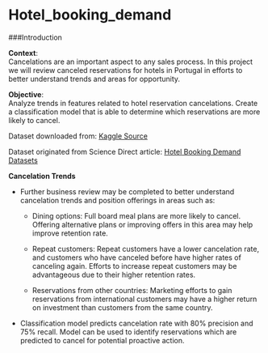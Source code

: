 # Hotel_booking_demand

###Introduction

**Context**:  
Cancelations are an important aspect to any sales process.  In this project we will review canceled reservations for hotels in Portugal in efforts to better understand trends and areas for opportunity.


**Objective**:  
Analyze trends in features related to hotel reservation cancelations.  Create a classification model that is able to determine which reservations are more likely to cancel.

Dataset downloaded from:
[Kaggle Source](https://www.kaggle.com/datasets/jessemostipak/hotel-booking-demand/code)

Dataset originated from Science Direct article:
[Hotel Booking Demand Datasets](https://doi.org/10.1016/j.dib.2018.11.126)

**Cancelation Trends**

- Further business review may be completed to better understand cancelation trends and position offerings in areas such as:

  - Dining options:
    Full board meal plans are more likely to cancel.  Offering alternative plans or improving offers in this area may help improve retention rate.

  - Repeat customers:
    Repeat customers have a lower cancelation rate, and customers who have canceled before have higher rates of canceling again.  Efforts to increase repeat customers may be advantageous due to their higher retention rates.

  - Reservations from other countries:
    Marketing efforts to gain reservations from international customers may have a higher return on investment than customers from the same country.

- Classification model predicts cancelation rate with 80% precision and 75% recall.  Model can be used to identify reservations which are predicted to cancel for potential proactive action.
